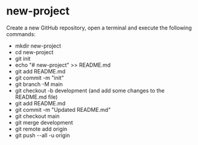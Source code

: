 # new-project

Create a new GitHub repository, open a terminal and execute the following commands:
- mkdir new-project
- cd new-project
- git init
- echo "# new-project" >> README.md
- git add README.md
- git commit -m "init"
- git branch -M main
- git checkout -b development (and add some changes to the README.md file)
- git add README.md 
- git commit -m "Updated README.md"
- git checkout main 
- git merge development
- git remote add origin <link-to-your-github-repository>
- git push --all -u origin 
